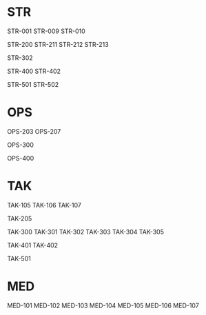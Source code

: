 # STR

STR-001
STR-009
STR-010

STR-200
STR-211
STR-212
STR-213

STR-302

STR-400
STR-402

STR-501
STR-502

# OPS

OPS-203
OPS-207

OPS-300

OPS-400

# TAK

TAK-105
TAK-106
TAK-107

TAK-205

TAK-300
TAK-301
TAK-302
TAK-303
TAK-304
TAK-305

TAK-401
TAK-402

TAK-501

# MED

MED-101
MED-102
MED-103
MED-104
MED-105
MED-106
MED-107

